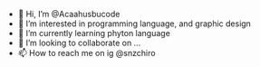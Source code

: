 - 👋 Hi, I’m @Acaahusbucode
- 👀 I’m interested in programming language, and graphic design
- 🌱 I’m currently learning phyton language
- 💞️ I’m looking to collaborate on ...
- 📫 How to reach me on ig @snzchiro

<!---
Acaahusbucode/Acaahusbucode is a ✨ special ✨ repository because its `README.md` (this file) appears on your GitHub profile.
You can click the Preview link to take a look at your changes.
--->
